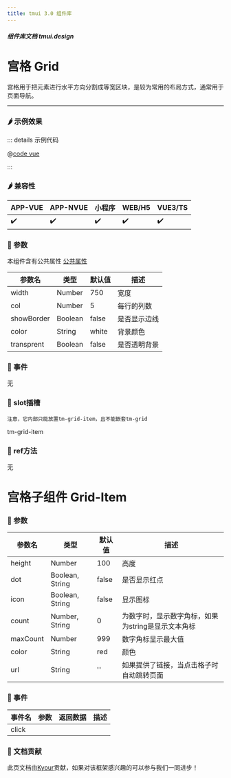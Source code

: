 ```yaml
---
title: tmui 3.0 组件库
---
```


<dirtoc></dirtoc>

##### 组件库文档 tmui.design

# 宫格 Grid
宫格用于把元素进行水平方向分割成等宽区块，是较为常用的布局方式，通常用于页面导航。

---

### :hot_pepper: 示例效果

<webview url="https://tmui.design/h5/#/pages/layout/grid"></webview>

::: details 示例代码

@[code vue](pages/layout/grid.nvue)

:::

### :hot_pepper: 兼容性

| APP-VUE            | APP-NVUE           | 小程序                | WEB/H5             | VUE3/TS            |
|--------------------|--------------------|--------------------|--------------------|--------------------|
| :heavy_check_mark: | :heavy_check_mark: | :heavy_check_mark: | :heavy_check_mark: | :heavy_check_mark: |

### :seedling: 参数
本组件含有公共属性 [公共属性](/doc/spec/组件公共样式.md)

| 参数名        | 类型      | 默认值   | 描述     |
|------------|---------|-------|--------|
| width      | Number  | 750   | 宽度     |
| col        | Number  | 5     | 每行的列数  |
| showBorder | Boolean | false | 是否显示边线 |
| color      | String  | white | 背景颜色   |
| transprent | Boolean | false | 是否透明背景 |

### :rose: 事件
无

### :corn: slot插槽
`注意，它内部只能放置tm-grid-item，且不能嵌套tm-grid`

tm-grid-item

### :green_salad: ref方法
无

# 宫格子组件 Grid-Item
### :seedling: 参数

| 参数名      | 类型              | 默认值   | 描述                           |
|----------|-----------------|-------|------------------------------|
| height   | Number          | 100   | 高度                           |
| dot      | Boolean, String | false | 是否显示红点                       |
| icon     | Boolean, String | false | 显示图标                         |
| count    | Number, String  | 0     | 为数字时，显示数字角标，如果为string是显示文本角标 |
| maxCount | Number          | 999   | 数字角标显示最大值                    |
| color    | String          | red   | 颜色                           |
| url      | String          | ''    | 如果提供了链接，当点击格子时自动跳转页面         |

### :rose: 事件
| 事件名   | 参数  | 返回数据 | 描述  |
|-------|-----|------|-----|
| click |     |      |     |

### :couplekiss: 文档贡献
此页文档由[Kyour](https://github.com/kyour-cn)贡献，如果对该框架感兴趣的可以参与我们一同进步！
